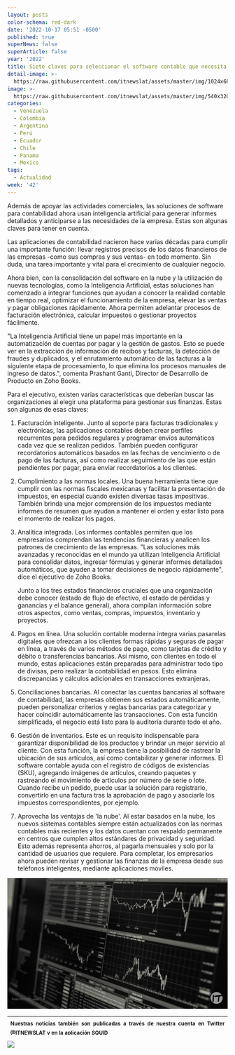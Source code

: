```yaml
---
layout: posts
color-schema: red-dark
date: '2022-10-17 05:51 -0500'
published: true
superNews: false
superArticle: false
year: '2022'
title: Siete claves para seleccionar el software contable que necesita su empresa
detail-image: >-
  https://raw.githubusercontent.com/itnewslat/assets/master/img/1024x680/Herramientas-produtividad-g.jpg
image: >-
  https://raw.githubusercontent.com/itnewslat/assets/master/img/540x320/Herramientas-produtividad-p.jpg
categories:
  - Venezuela
  - Colombia
  - Argentina
  - Perú
  - Ecuador
  - Chile
  - Panama
  - Mexico
tags:
  - Actualidad
week: '42'
---
```

Además de apoyar las actividades comerciales, las soluciones de software para contabilidad ahora usan inteligencia artificial para generar informes detallados y anticiparse a las necesidades de la empresa. Estas son algunas claves para tener en cuenta.
 
Las aplicaciones de contabilidad nacieron hace varias décadas para cumplir una importante función: llevar registros precisos de los datos financieros de las empresas -como sus compras y sus ventas- en todo momento. Sin duda, una tarea importante y vital para el crecimiento de cualquier negocio.
 
Ahora bien, con la consolidación del software en la nube y la utilización de nuevas tecnologías, como la Inteligencia Artificial, estas soluciones han comenzado a integrar funciones que ayudan a conocer la realidad contable en tiempo real, optimizar el funcionamiento de la empresa, elevar las ventas y pagar obligaciones rápidamente. Ahora permiten adelantar procesos de facturación electrónica, calcular impuestos o gestionar proyectos fácilmente.
 
"La Inteligencia Artificial tiene un papel más importante en la automatización de cuentas por pagar y la gestión de gastos. Esto se puede ver en la extracción de información de recibos y facturas, la detección de fraudes y duplicados, y el enrutamiento automático de las facturas a la siguiente etapa de procesamiento, lo que elimina los procesos manuales de ingreso de datos.", comenta Prashant Ganti, Director de Desarrollo de Producto en Zoho Books.
 
Para el ejecutivo, existen varias características que deberían buscar las organizaciones al elegir una plataforma para gestionar sus finanzas. Estas son algunas de esas claves: 

1. Facturación inteligente. Junto al soporte para facturas tradicionales y electrónicas, las aplicaciones contables deben crear perfiles recurrentes para pedidos regulares y programar envíos automáticos cada vez que se realizan pedidos. También pueden configurar recordatorios automáticos basados en las fechas de vencimiento o de pago de las facturas, así como realizar seguimiento de las que están pendientes por pagar, para enviar recordatorios a los clientes.

1. Cumplimiento a las normas locales. Una buena herramienta tiene que cumplir con las normas fiscales mexicanas y facilitar la presentación de impuestos, en especial cuando existen diversas tasas impositivas. También brinda una mejor comprensión de los impuestos mediante informes de resumen que ayudan a mantener el orden y estar listo para el momento de realizar los pagos.

1. Analítica integrada. Los informes contables permiten que los empresarios comprendan las tendencias financieras y analicen los patrones de crecimiento de las empresas. "Las soluciones más avanzadas y reconocidas en el mundo ya utilizan Inteligencia Artificial para consolidar datos, ingresar fórmulas y generar informes detallados automáticos, que ayuden a tomar decisiones de negocio rápidamente", dice el ejecutivo de Zoho Books.

	Junto a los tres estados financieros cruciales que una organización debe conocer (estado de flujo de efectivo, el estado de pérdidas y ganancias y el balance general), ahora compilan información sobre otros aspectos, como ventas, compras, impuestos, inventario y proyectos.
 
4. Pagos en línea. Una solución contable moderna integra varias pasarelas digitales que ofrezcan a los clientes formas rápidas y seguras de pagar en línea, a través de varios métodos de pago, como tarjetas de crédito y débito o transferencias bancarias. Así mismo, con clientes en todo el mundo, estas aplicaciones están preparadas para administrar todo tipo de divisas, pero realizar la contabilidad en pesos. Esto elimina discrepancias y cálculos adicionales en transacciones extranjeras.
 
5. Conciliaciones bancarias. Al conectar las cuentas bancarias al software de contabilidad, las empresas obtienen sus estados automáticamente, pueden personalizar criterios y reglas bancarias para categorizar y hacer coincidir automáticamente las transacciones. Con esta función simplificada, el negocio está listo para la auditoría durante todo el año.
 
6. Gestión de inventarios. Este es un requisito indispensable para garantizar disponibilidad de los productos y brindar un mejor servicio al cliente. Con esta función, la empresa tiene la posibilidad de rastrear la ubicación de sus artículos, así como contabilizar y generar informes. El software contable ayuda con el registro de códigos de existencias (SKU), agregando imágenes de artículos, creando paquetes y rastreando el movimiento de artículos por número de serie o lote. Cuando recibe un pedido, puede usar la solución para registrarlo, convertirlo en una factura tras la aprobación de pago y asociarle los impuestos correspondientes, por ejemplo.
 
7. Aprovecha las ventajas de 'la nube'. Al estar basados en la nube, los nuevos sistemas contables siempre están actualizados con las normas contables más recientes y los datos cuentan con respaldo permanente en centros que cumplen altos estándares de privacidad y seguridad. Esto además representa ahorros, al pagarla mensuales y solo por la cantidad de usuarios que requiere.  Para completar, los empresarios ahora pueden revisar y gestionar las finanzas de la empresa desde sus teléfonos inteligentes, mediante aplicaciones móviles. 

![](https://raw.githubusercontent.com/itnewslat/assets/master/img/540x320/Herramientas-produtividad-p.jpg)

<table style="height: 42px;" width="569">
<tbody>
<tr>
<td style="text-align: justify;"><sub><strong>Nuestras noticias también son publicadas a través de nuestra cuenta en Twitter <a href="https://twitter.com/itnewslat?lang=es">@ITNEWSLAT</a> y en la aplicación <a href="https://squidapp.co/en/">SQUID</a></strong></sub></td>
</tr>
</tbody>
</table>

<img src="https://tracker.metricool.com/c3po.jpg?hash=56f88a41e39ab42c063cc51676587a04"/>